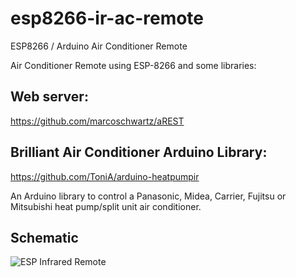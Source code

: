 # esp8266-ir-ac-remote
ESP8266 / Arduino Air Conditioner Remote

Air Conditioner Remote using ESP-8266 and some libraries:

## Web server:

https://github.com/marcoschwartz/aREST

## Brilliant Air Conditioner Arduino Library:

https://github.com/ToniA/arduino-heatpumpir

An Arduino library to control a Panasonic, Midea, Carrier, Fujitsu or Mitsubishi heat pump/split unit air conditioner.

## Schematic

![ESP Infrared Remote](http://fritzing.org/media/fritzing-repo/projects/e/esp8266-ir-transmitter/images/IR%20Transmitter_bb.png)